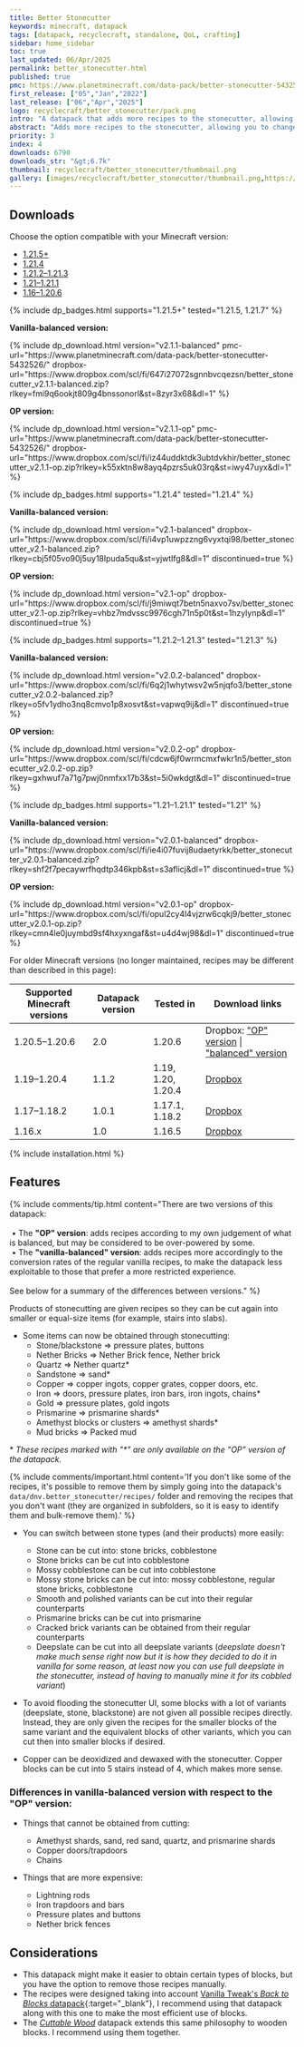 ```yaml
---
title: Better Stonecutter
keywords: minecraft, datapack
tags: [datapack, recyclecraft, standalone, QoL, crafting]
sidebar: home_sidebar
toc: true
last_updated: 06/Apr/2025
permalink: better_stonecutter.html
published: true
pmc: https://www.planetminecraft.com/data-pack/better-stonecutter-5432526/
first_release: ["05","Jan","2022"]
last_release: ["06","Apr","2025"]
logo: recyclecraft/better_stonecutter/pack.png
intro: "A datapack that adds more recipes to the stonecutter, allowing you to change more easily between block variants and waste less resources."
abstract: "Adds more recipes to the stonecutter, allowing you to change more easily between block variants and waste less resources."
priority: 3
index: 4
downloads: 6790
downloads_str: "&gt;6.7k"
thumbnail: recyclecraft/better_stonecutter/thumbnail.png
gallery: [images/recyclecraft/better_stonecutter/thumbnail.png,https://static.planetminecraft.com/files/image/minecraft/data-pack/2022/526/15262629-screenshot-at_l.webp,https://static.planetminecraft.com/files/image/minecraft/data-pack/2022/526/15262638-screenshot-at_l.webp,https://static.planetminecraft.com/files/image/minecraft/data-pack/2022/526/15262628-screenshot-at_l.webp,https://static.planetminecraft.com/files/image/minecraft/data-pack/2023/526/16630269_l.webp,https://static.planetminecraft.com/files/image/minecraft/data-pack/2022/526/15262630-screenshot-at_l.webp,https://static.planetminecraft.com/files/image/minecraft/data-pack/2022/526/15262552-screenshot-at_l.webp,https://static.planetminecraft.com/files/image/minecraft/data-pack/2022/526/15262637-screenshot-at_l.webp,https://static.planetminecraft.com/files/image/minecraft/data-pack/2022/526/15262633-screenshot-at_l.webp,https://static.planetminecraft.com/files/image/minecraft/data-pack/2022/526/15262632-screenshot-at_l.webp]
---
```


## Downloads

Choose the option compatible with your Minecraft version:

<ul id="profileTabs" class="nav nav-tabs">
    <li class="active"><a href="#1-21-5" data-toggle="tab">1.21.5+</a></li>
    <li><a href="#1-21-4" data-toggle="tab">1.21.4</a></li>
    <li><a href="#1-21-2" data-toggle="tab">1.21.2–1.21.3</a></li>
    <li><a href="#1-21" data-toggle="tab">1.21–1.21.1</a></li>
    <li><a href="#legacy" data-toggle="tab">1.16–1.20.6</a></li>
</ul>

<div class="tab-content">
    <div role="tabpanel" class="tab-pane active" id="1-21-5">
        {% include dp_badges.html supports="1.21.5+" tested="1.21.5, 1.21.7" %}
        <p><b>Vanilla-balanced version:</b></p>
        <p>
            {% include dp_download.html version="v2.1.1-balanced" pmc-url="https://www.planetminecraft.com/data-pack/better-stonecutter-5432526/" dropbox-url="https://www.dropbox.com/scl/fi/647i27072sgnnbvcqezsn/better_stonecutter_v2.1.1-balanced.zip?rlkey=fmi9q6ookjt809g4bnssonorl&st=8zyr3x68&dl=1" %}
        </p>
        <p><b>OP version:</b></p>
        <p>
            {% include dp_download.html version="v2.1.1-op" pmc-url="https://www.planetminecraft.com/data-pack/better-stonecutter-5432526/" dropbox-url="https://www.dropbox.com/scl/fi/iz44uddktdk3ubtdvkhir/better_stonecutter_v2.1.1-op.zip?rlkey=k55xktn8w8ayq4pzrs5uk03rq&st=iwy47uyx&dl=1" %}
        </p>
    </div>
    <div role="tabpanel" class="tab-pane" id="1-21-4">
        {% include dp_badges.html supports="1.21.4" tested="1.21.4" %}
        <p><b>Vanilla-balanced version:</b></p>
        <p>
            {% include dp_download.html version="v2.1-balanced" dropbox-url="https://www.dropbox.com/scl/fi/i4vp1uwpzzng6vyxtqi98/better_stonecutter_v2.1-balanced.zip?rlkey=cbj5f05vo90j5uy18lpuda5qu&st=yjwtlfg8&dl=1" discontinued=true %}
        </p>
        <p><b>OP version:</b></p>
        <p>
            {% include dp_download.html version="v2.1-op" dropbox-url="https://www.dropbox.com/scl/fi/j9miwqt7betn5naxvo7sv/better_stonecutter_v2.1-op.zip?rlkey=vhbz7mdvssc9976cgh71n5p0t&st=1hzylynp&dl=1" discontinued=true %}
        </p>
    </div>
    <div role="tabpanel" class="tab-pane" id="1-21-2">
        {% include dp_badges.html supports="1.21.2–1.21.3" tested="1.21.3" %}
        <p><b>Vanilla-balanced version:</b></p>
        <p>
            {% include dp_download.html version="v2.0.2-balanced" dropbox-url="https://www.dropbox.com/scl/fi/6q2j1whytwsv2w5njqfo3/better_stonecutter_v2.0.2-balanced.zip?rlkey=o5fv1ydho3nq8cmvo1p8xosvt&st=vapwq9ij&dl=1" discontinued=true %}
        </p>
        <p><b>OP version:</b></p>
        <p>
            {% include dp_download.html version="v2.0.2-op" dropbox-url="https://www.dropbox.com/scl/fi/cdcw6jf0wrmcmxfwkr1n5/better_stonecutter_v2.0.2-op.zip?rlkey=gxhwuf7a71g7pwj0nmfxx17b3&st=5i0wkdgt&dl=1" discontinued=true %}
        </p>
    </div>
    <div role="tabpanel" class="tab-pane" id="1-21">
        {% include dp_badges.html supports="1.21–1.21.1" tested="1.21" %}
        <p><b>Vanilla-balanced version:</b></p>
        <p>
            {% include dp_download.html version="v2.0.1-balanced" dropbox-url="https://www.dropbox.com/scl/fi/ie4i07fuvij8udaetyrkk/better_stonecutter_v2.0.1-balanced.zip?rlkey=shf2f7pecaywrfhqdtp346kpb&st=s3aflicj&dl=1" discontinued=true %}
        </p>
        <p><b>OP version:</b></p>
        <p>
            {% include dp_download.html version="v2.0.1-op" dropbox-url="https://www.dropbox.com/scl/fi/opul2cy4l4vjzrw6cqkj9/better_stonecutter_v2.0.1-op.zip?rlkey=cmn4le0juymbd9sf4hxyxngaf&st=u4d4wj98&dl=1" discontinued=true %}
        </p>
    </div>
    <div role="tabpanel" class="tab-pane" id="legacy">
        For older Minecraft versions (no longer maintained, recipes may be different than described in this page):
        <table><thead>
            <tr>
                <th>Supported Minecraft versions</th>
                <th>Datapack version</th>
                <th>Tested in</th>
                <th>Download links</th>
            </tr></thead>
            <tbody>
            <tr>
                <td>1.20.5–1.20.6</td>
                <td>2.0</td>
                <td>1.20.6</td>
                <td>Dropbox: <a href='https://www.dropbox.com/scl/fi/6zu9wrmg2wa5j1v5hxrnr/better_stonecutter_v2.0-op.zip?rlkey=1t70u99ivu0kbxk6zw39cq8h2&st=vma6jd4x&dl=1'>"OP" version</a> | <a href='https://www.dropbox.com/scl/fi/ldw406fm8ejd5mfv5dco5/better_stonecutter_v2.0-balanced.zip?rlkey=r3m4me1fm3ijz53mezs8j82ji&st=yn4yhzaz&dl=1'>"balanced" version</a></td>
            </tr>
            <tr>
                <td>1.19–1.20.4</td>
                <td>1.1.2</td>
                <td>1.19, 1.20, 1.20.4</td>
                <td><a href='https://www.dropbox.com/s/llacu0cs85nwtkh/better_stonecutter_v1.1.2.zip?dl=1'>Dropbox</a></td>
            </tr>
            <tr>
                <td>1.17–1.18.2</td>
                <td>1.0.1</td>
                <td>1.17.1, 1.18.2</td>
                <td><a href='https://www.dropbox.com/s/xk0alnifv4phlqj/better_stonecutter_v1.0.1-mc1.17-1.18.2.zip?dl=1'>Dropbox</a></td>
            </tr>
            <tr>
                <td>1.16.x</td>
                <td>1.0</td>
                <td>1.16.5</td>
                <td><a href='https://www.dropbox.com/s/13yvc3a8txfhs0u/better_stonecutter_v1-mc1.16.x.zip?dl=1'>Dropbox</a></td>
            </tr>
            </tbody>
        </table>
    </div>
</div>

{% include installation.html %}

## Features

{% include comments/tip.html content="There are two versions of this datapack:<br/><br/>&nbsp;&#x2022;&nbsp;The **\"OP\" version**: adds recipes according to my own judgement of what is balanced, but may be considered to be over-powered by some.<br/>&nbsp;&#x2022;&nbsp;The **\"vanilla-balanced\" version**: adds recipes more accordingly to the conversion rates of the regular vanilla recipes, to make the datapack less exploitable to those that prefer a more restricted experience.<br/><br/>See below for a summary of the differences between versions." %}

Products of stonecutting are given recipes so they can be cut again into smaller or equal-size items (for example, stairs into slabs).

- Some items can now be obtained through stonecutting:
    - Stone/blackstone &#x21D2; pressure plates, buttons
    - Nether Bricks &#x21D2; Nether Brick fence, Nether brick
    - Quartz &#x21D2; Nether quartz\*
    - Sandstone &#x21D2; sand\*
    - Copper &#x21D2; copper ingots, copper grates, copper doors, etc.
    - Iron &#x21D2; doors, pressure plates, iron bars, iron ingots, chains\*
    - Gold &#x21D2; pressure plates, gold ingots
    - Prismarine &#x21D2; prismarine shards\*
    - Amethyst blocks or clusters &#x21D2; amethyst shards\*
    - Mud bricks &#x21D2; Packed mud

\* *These recipes marked with "\*" are only available on the "OP" version of the datapack.*

{% include comments/important.html content='If you don\'t like some of the recipes, it\'s possible to remove them by simply going into the datapack\'s <code>data/dnv.better_stonecutter/recipes/</code> folder and removing the recipes that you don\'t want (they are organized in subfolders, so it is easy to identify them and bulk-remove them).' %}

- You can switch between stone types (and their products) more easily:
    - Stone can be cut into: stone bricks, cobblestone
    - Stone bricks can be cut into cobblestone
    - Mossy cobblestone can be cut into cobblestone
    - Mossy stone bricks can be cut into: mossy cobblestone, regular stone bricks, cobblestone
    - Smooth and polished variants can be cut into their regular counterparts
    - Prismarine bricks can be cut into prismarine
    - Cracked brick variants can be obtained from their regular counterparts
    - Deepslate can be cut into all deepslate variants (*deepslate doesn't make much sense right now but it is how they decided to do it in vanilla for some reason, at least now you can use full deepslate in the stonecutter, instead of having to manually mine it for its cobbled variant*)

- To avoid flooding the stonecutter UI, some blocks with a lot of variants (deepslate, stone, blackstone) are not given all possible recipes directly. Instead, they are only given the recipes for the smaller blocks of the same variant and the equivalent blocks of other variants, which you can cut then into smaller blocks if desired.

- Copper can be deoxidized and dewaxed with the stonecutter. Copper blocks can be cut into 5 stairs instead of 4, which makes more sense.

### Differences in vanilla-balanced version with respect to the "OP" version:

- Things that cannot be obtained from cutting:
  - Amethyst shards, sand, red sand, quartz, and prismarine shards
  - Copper doors/trapdoors
  - Chains

- Things that are more expensive:
  - Lightning rods
  - Iron trapdoors and bars
  - Pressure plates and buttons
  - Nether brick fences

## Considerations

- This datapack might make it easier to obtain certain types of blocks, but you have the option to remove those recipes manually.
- The recipes were designed taking into account [Vanilla Tweak's _Back to Blocks_ datapack](https://vanillatweaks.net/picker/crafting-tweaks/){:target="_blank"}, I recommend using that datapack along with this one to make the most efficient use of blocks.
- The [_Cuttable Wood_](cuttable_wood.html) datapack extends this same philosophy to wooden blocks. I recommend using them together.
